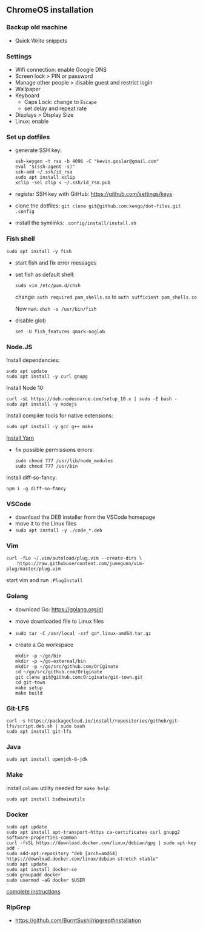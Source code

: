 ## ChromeOS installation

### Backup old machine

- Quick Write snippets

### Settings

- Wifi connection: enable Google DNS
- Screen lock > PIN or password
- Manage other people > disable guest and restrict login
- Wallpaper
- Keyboard
  - Caps Lock: change to `Escape`
  - set delay and repeat rate
- Displays > Display Size
- Linux: enable

### Set up dotfiles

- generate SSH key:

  ```
  ssh-keygen -t rsa -b 4096 -C "kevin.goslar@gmail.com"
  eval "$(ssh-agent -s)"
  ssh-add ~/.ssh/id_rsa
  sudo apt install xclip
  xclip -sel clip < ~/.ssh/id_rsa.pub
  ```

- register SSH key with GitHub: https://github.com/settings/keys
- clone the dotfiles: `git clone git@github.com:kevgo/dot-files.git .config`
- install the symlinks: `.config/install/install.sh`

### Fish shell

```
sudo apt install -y fish
```

- start fish and fix error messages
- set fish as default shell:

  ```
  sudo vim /etc/pam.d/chsh
  ```

  change: `auth required pam_shells.so`
  to
  `auth sufficient pam_shells.so`

  Now run: `chsh -s /usr/bin/fish`

- disable glob
  ```
  set -U fish_features qmark-noglob
  ```

### Node.JS

Install dependencies:

```
sudo apt update
sudo apt install -y curl gnupg
```

Install Node 10:

```
curl -sL https://deb.nodesource.com/setup_10.x | sudo -E bash -
sudo apt install -y nodejs
```

Install compiler tools for native extensions:

```
sudo apt install -y gcc g++ make
```

[Install Yarn](https://yarnpkg.com/en/docs/install#debian-stable)

- fix possible permissions errors:

  ```
  sudo chmod 777 /usr/lib/node_modules
  sudo chmod 777 /usr/bin
  ```

Install diff-so-fancy:

```
npm i -g diff-so-fancy
```

### VSCode

- download the DEB installer from the VSCode homepage
- move it to the Linux files
- `sudo apt install -y ./code_*.deb`

### Vim

```
curl -fLo ~/.vim/autoload/plug.vim --create-dirs \
    https://raw.githubusercontent.com/junegunn/vim-plug/master/plug.vim
```

start vim and run `:PlugInstall`

### Golang

- download Go: https://golang.org/dl
- move downloaded file to Linux files
- `sudo tar -C /usr/local -xzf go*.linux-amd64.tar.gz`
- create a Go workspace

  ```
  mkdir -p ~/go/bin
  mkdir -p ~/go-external/bin
  mkdir -p ~/go/src/github.com/Originate
  cd ~/go/src/github.com/Originate
  git clone git@github.com:Originate/git-town.git
  cd git-town
  make setup
  make build
  ```

### Git-LFS

```
curl -s https://packagecloud.io/install/repositories/github/git-lfs/script.deb.sh | sudo bash
sudo apt install git-lfs
```

### Java

```
sudo apt install openjdk-8-jdk
```

### Make

install `column` utility needed for `make help`:

```
sudo apt install bsdmainutils
```

### Docker

```
sudo apt update
sudo apt install apt-transport-https ca-certificates curl gnupg2 software-properties-common
curl -fsSL https://download.docker.com/linux/debian/gpg | sudo apt-key add -
sudo add-apt-repository "deb [arch=amd64] https://download.docker.com/linux/debian stretch stable"
sudo apt update
sudo apt install docker-ce
sudo groupadd docker
sudo usermod -aG docker $USER
```

[complete instructions](https://www.digitalocean.com/community/tutorials/how-to-install-and-use-docker-on-debian-9)

### RipGrep

- https://github.com/BurntSushi/ripgrep#installation
